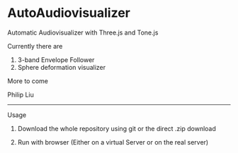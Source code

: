 # AutoAudiovisualizer

Automatic Audiovisualizer with Three.js and Tone.js

Currently there are

1. 3-band Envelope Follower
2. Sphere deformation visualizer

More to come

Philip Liu


----------------------------------------
Usage

1. Download the whole repository using git or the direct .zip download

2. Run with browser (Either on a virtual Server or on the real server)
